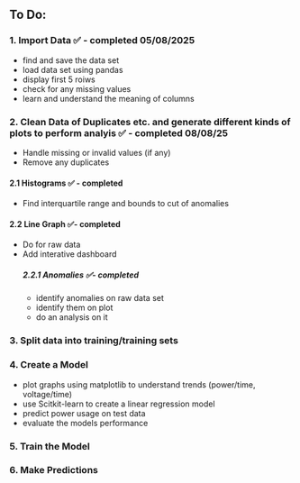 ## To Do: 
### 1. Import Data ✅ - completed 05/08/2025
- find and save the data set
- load data set using pandas 
- display first 5 roiws 
- check for any missing values 
- learn and understand the meaning of columns 

### 2. Clean Data of Duplicates etc. and generate different kinds of plots to perform analyis ✅ - completed 08/08/25
- Handle missing or invalid values (if any)
- Remove any duplicates

#### 2.1 Histograms ✅ - completed
- Find interquartile range and bounds to cut of anomalies
  
#### 2.2 Line Graph ✅- completed
- Do for raw data
- Add interative dashboard
  ##### 2.2.1 Anomalies ✅- completed
  - identify anomalies on raw data set
  - identify them on plot
  - do an analysis on it
  
### 3. Split data into training/training sets

### 4. Create a Model 
- plot graphs using matplotlib to understand trends (power/time, voltage/time)
- use Scitkit-learn to create a linear regression model
- predict power usage on test data 
- evaluate the models performance 

### 5. Train the Model 

### 6. Make Predictions 
